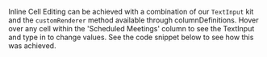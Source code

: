 Inline Cell Editing can be achieved with a combination of our `TextInput` kit and the `customRenderer` method available through columnDefinitions. Hover over any cell within the 'Scheduled Meetings' column to see the TextInput and type in to change values.
See the code snippet below to see how this was achieved.